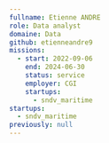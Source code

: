 ```yaml
---
fullname: Etienne ANDRE
role: Data analyst
domaine: Data
github: etienneandre9
missions:
  - start: 2022-09-06
    end: 2024-06-30
    status: service
    employer: CGI
    startups:
      - sndv_maritime
startups:
  - sndv_maritime
previously: null
---
```

